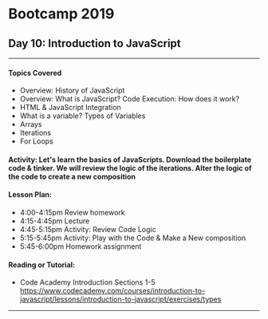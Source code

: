 # Bootcamp 2019

## Day 10: Introduction to JavaScript


---
#### Topics Covered
* Overview: History of JavaScript 
* Overview: What is JavaScript? Code Execution: How does it work?
* HTML & JavaScript Integration
* What is a variable? Types of Variables
* Arrays
* Iterations
* For Loops


#### Activity: Let's learn the basics of JavaScripts. Download the boilerplate code & tinker. We will review the logic of the iterations. Alter the logic of the code to create a new composition


#### Lesson Plan:
* 4:00-4:15pm Review homework
* 4:15-4:45pm Lecture
* 4:45-5:15pm Activity: Review Code Logic
* 5:15-5:45pm  Activity: Play with the Code & Make a New composition
* 5:45-6:00pm Homework assignment

#### Reading or Tutorial:
* Code Academy Introduction Sections 1-5 
    https://www.codecademy.com/courses/introduction-to-javascript/lessons/introduction-to-javascript/exercises/types
---





